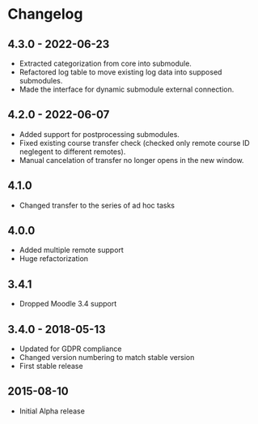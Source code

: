 # Changelog

## 4.3.0 - 2022-06-23

- Extracted categorization from core into submodule.
- Refactored log table to move existing log data into supposed submodules.
- Made the interface for dynamic submodule external connection.

## 4.2.0 - 2022-06-07

- Added support for postprocessing submodules.
- Fixed existing course transfer check (checked only remote course ID
  neglegent to different remotes).
- Manual cancelation of transfer no longer opens in the new window.

## 4.1.0

- Changed transfer to the series of ad hoc tasks

## 4.0.0

- Added multiple remote support
- Huge refactorization

## 3.4.1

- Dropped Moodle 3.4 support

## 3.4.0 - 2018-05-13

- Updated for GDPR compliance
- Changed version numbering to match stable version
- First stable release

## 2015-08-10

- Initial Alpha release
